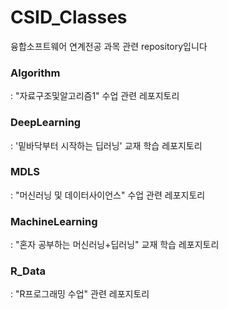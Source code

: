 # CSID_Classes
융합소프트웨어 연계전공 과목 관련 repository입니다


### Algorithm
: "자료구조및알고리즘1" 수업 관련 레포지토리

### DeepLearning
: '밑바닥부터 시작하는 딥러닝' 교재 학습 레포지토리

### MDLS
: "머신러닝 및 데이터사이언스" 수업 관련 레포지토리

### MachineLearning
: "혼자 공부하는 머신러닝+딥러닝" 교재 학습 레포지토리

### R_Data
: "R프로그래밍 수업" 관련 레포지토리
